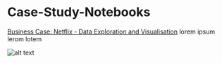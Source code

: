 # Case-Study-Notebooks
[Business Case: Netflix - Data Exploration and Visualisation](https://colab.research.google.com/drive/1VoUahv5aSd3w5a4psqrmi7MLWBUofJTq?usp=sharing)
lorem ipsum lerom lotem

![alt text]([https://github.com/[username]/[reponame]/blob/[branch]/image.jpg?raw=true](https://github.com/keshavmot/Case-Study-Notebooks/blob/main/download.png)https://github.com/keshavmot/Case-Study-Notebooks/blob/main/download.png)
